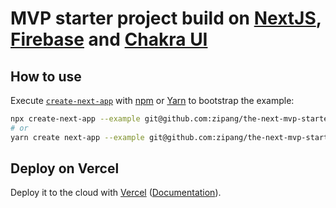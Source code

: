 # MVP starter project build on [NextJS], [Firebase] and [Chakra UI]

## How to use

Execute [`create-next-app`](https://github.com/vercel/next.js/tree/canary/packages/create-next-app) with [npm](https://docs.npmjs.com/cli/init) or [Yarn](https://yarnpkg.com/lang/en/docs/cli/create/) to bootstrap the example:

```bash
npx create-next-app --example git@github.com:zipang/the-next-mvp-starter.git my-starter-project
# or
yarn create next-app --example git@github.com:zipang/the-next-mvp-starter.git my-starter-project
```

## Deploy on Vercel

Deploy it to the cloud with [Vercel] ([Documentation](https://nextjs.org/docs/deployment)).

[nextjs]: https://github.com/vercel/next.js
[firebase]: https://firebase.google.com/
[chakra ui]: https://github.com/chakra-ui/chakra-ui
[vercel]: https://vercel.com/solutions/nextjs
